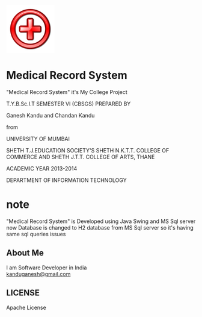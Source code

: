 
![](https://github.com/GaneshKandu/MedicalRS/blob/master/MedicalRS-src/Image/medical_logo.png)

# Medical Record System

"Medical Record System" it's My College Project

T.Y.B.Sc.I.T SEMESTER VI (CBSGS)
PREPARED BY

Ganesh Kandu
and
Chandan Kandu


from

UNIVERSITY OF MUMBAI

SHETH T.J.EDUCATION SOCIETY'S
SHETH N.K.T.T. COLLEGE OF COMMERCE
AND SHETH J.T.T. COLLEGE OF ARTS, THANE

ACADEMIC YEAR 2013-2014

DEPARTMENT OF INFORMATION TECHNOLOGY

# note

"Medical Record System" is Developed using Java Swing and MS Sql server
now Database is changed to H2 database from MS Sql server
so it's having same sql queries issues

## About Me
I am Software Developer in India<br/>
[kanduganesh@gmail.com](mailto:kanduganesh@gmail.com?subject=MedicalRS:)

## LICENSE

Apache License
